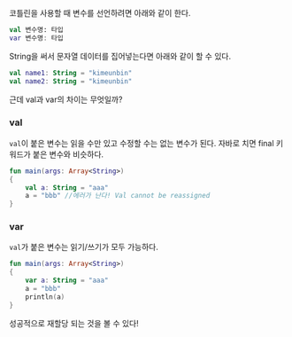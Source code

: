 
코틀린을 사용할 때 변수를 선언하려면 아래와 같이 한다.

```kotlin
val 변수명: 타입
var 변수명: 타입
```

String을 써서 문자열 데이터를 집어넣는다면 아래와 같이 할 수 있다.

```kotlin
val name1: String = "kimeunbin"
val name2: String = "kimeunbin"
```

근데 val과 var의 차이는 무엇일까?

### val

`val`이 붙은 변수는 읽을 수만 있고 수정할 수는 없는 변수가 된다. 자바로 치면 final 키워드가 붙은 변수와 비슷하다.

```kotlin
fun main(args: Array<String>)
{
    val a: String = "aaa"
    a = "bbb" //에러가 난다! Val cannot be reassigned
}
```

### var

`val`가 붙은 변수는 읽기/쓰기가 모두 가능하다. 

```kotlin
fun main(args: Array<String>)
{
    var a: String = "aaa"
    a = "bbb"
    println(a)
}
```

성공적으로 재할당 되는 것을 볼 수 있다!